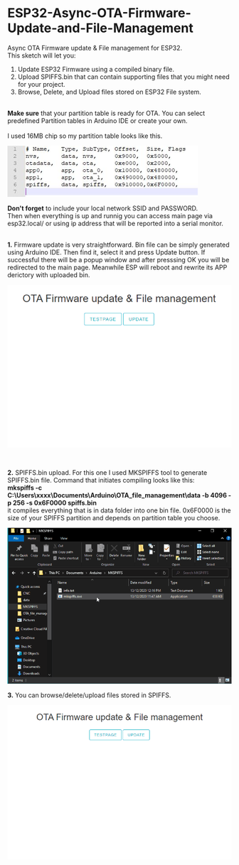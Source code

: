 # ESP32-Async-OTA-Firmware-Update-and-File-Management
Async OTA Firmware update & File management for ESP32.<br>
This sketch will let you:<br>
1. Update ESP32 Firmware using a compiled binary file.<br>
2. Upload SPIFFS.bin that can contain supporting files that you might need for your project.<br>
3. Browse, Delete, and Upload files stored on ESP32 File system.<br><br>

<b>Make sure</b> that your partition table is ready for OTA. You can select predefined Partition tables in Arduino IDE or create your own.
<br><br>
I used 16MB chip so my partition table looks like this.<br>

![](Screenshots/S1.JPG)<br>

<b>Don't forget</b> to include your local network SSID and PASSWORD.<br>
Then when everything is up and runnig you can access main page via esp32.local/ or using ip address that will be reported into a serial monitor.<br><br>

<p><b>1.</b> Firmware update is very straightforward. Bin file can be simply generated using Arduino IDE. Then find it, select it and press Update button. If successful there will be a popup window and after presssing OK you will be redirected to the main page. Meanwhile ESP will reboot and rewrite its APP derictory with uploaded bin.<br>

![](gif/1.gif)
</p><br>
<p><b>2.</b> SPIFFS.bin upload. For this one I used MKSPIFFS tool to generate SPIFFS.bin file. Command that initiates compiling looks like this:<br>
<b>mkspiffs -c C:\Users\xxxx\Documents\Arduino\OTA_file_management\data -b 4096 -p 256 -s 0x6F0000 spiffs.bin</b><br>
it compiles everything that is in data folder into one bin file. 0x6F0000 is the size of your SPIFFS partition and depends on partition table you choose.<br>

![](gif/2.gif)<br>
</p>
<p><b>3.</b> You can browse/delete/upload files stored in SPIFFS.<br>

![](gif/3.gif)<br></p>
